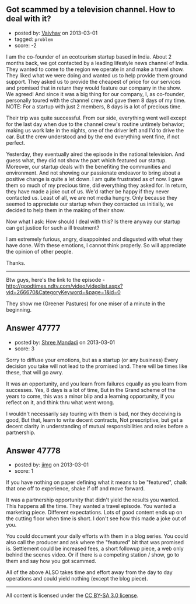## Got scammed by a television channel. How to deal with it?

- posted by: [Vaivhav](https://stackexchange.com/users/-1/19027-vaivhav) on 2013-03-01
- tagged: `problem`
- score: -2

I am the co-founder of an ecotourism startup based in India. About 2 months back, we got contacted by a leading lifestyle news channel of India. They wanted to come to the region we operate in and make a travel show. They liked what we were doing and wanted us to help provide them ground support. They asked us to provide the cheapest of price for our services and promised that in return they would feature our company in the show. We agreed! And since it was a big thing for our company, I, as co-founder, personally toured with the channel crew and gave them 8 days of my time. NOTE: For a startup with just 2 members, 8 days is a lot of precious time.

Their trip was quite successful. From our side, everything went well except for the last day when due to the channel crew's routine untimely behavior; making us work late in the nights, one of the driver left and I'd to drive the car. But the crew understood and by the end everything went fine, if not perfect.

Yesterday, they eventually aired the episode in the national television. And guess what, they did not show the part which featured our startup. Moreover, our startup deals with the benefiting the communities and environment. And not showing our passionate endeavor to bring about a positive change is quite a let down. I am quite frustrated as of now. I gave them so much of my precious time, did everything they asked for. In return, they have made a joke out of us. We'd rather be happy if they never contacted us. Least of all, we are not media hungry. Only because they seemed to appreciate our startup when they contacted us initially, we decided to help them in the making of their show.

Now what I ask: How should I deal with this? Is there anyway our startup can get justice for such a ill treatment?

I am extremely furious, angry, disappointed and disgusted with what they have done. With these emotions, I cannot think properly. So will appreciate the opinion of other people.

Thanks.

---

Btw guys, here's the link to the episode - http://goodtimes.ndtv.com/video/videolist.aspx?vid=266670&CategoryKeyword=&page=1&id=0

They show me (Greener Pastures) for one miser of a minute in the beginning.


## Answer 47777

- posted by: [Shree Mandadi](https://stackexchange.com/users/-1/1664-shree-mandadi) on 2013-03-01
- score: 3

Sorry to diffuse your emotions, but as a startup (or any business) Every decision you take will not lead to the promised land. There will be times like these, that will go awry.

It was an opportunity, and you learn from failures equally as you learn from successes. Yes, 8 days is a lot of time, But in the Grand scheme of the years to come, this was a minor blip and a learning opportunity, if you reflect on it, and think thru what went wrong.

I wouldn't necessarily say touring with them is bad, nor they deceiving is good, But that, learn to write decent contracts, Not prescriptive, but get a decent clarity in understanding of mutual responsibilities and roles before a partnership.



## Answer 47778

- posted by: [jimg](https://stackexchange.com/users/-1/2380-jimg) on 2013-03-01
- score: 1

If you have nothing on paper defining what it means to be "featured", chalk that one off to experience, shake if off and move forward. 

It was a partnership opportunity that didn't yield the results you wanted.  This happens all the time.  They wanted a travel episode. You wanted a marketing piece.  Different expectations.  Lots of good content ends up on the cutting floor when time is short. I don't see how this made a joke out of you.

You could document your daily efforts with them in a blog series. You could also call the producer and ask where the "featured" bit that was promised is. Settlement could be increased fees, a short followup piece, a web only behind the scenes video.  Or if there is a competing station / show, go to them and say how you got scammed.  

All of the above ALSO takes time and effort away from the day to day operations and could yield nothing (except the blog piece).



---

All content is licensed under the [CC BY-SA 3.0 license](https://creativecommons.org/licenses/by-sa/3.0/).
